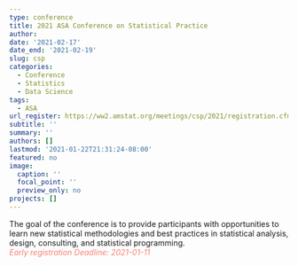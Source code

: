 ```yaml
---
type: conference
title: 2021 ASA Conference on Statistical Practice
author: 
date: '2021-02-17'
date_end: '2021-02-19'
slug: csp
categories:
  - Conference
  - Statistics
  - Data Science
tags:
  - ASA
url_register: https://ww2.amstat.org/meetings/csp/2021/registration.cfm
subtitle: ''
summary: ''
authors: []
lastmod: '2021-01-22T21:31:24-08:00'
featured: no
image:
  caption: ''
  focal_point: ''
  preview_only: no
projects: []
---
```

The goal of the conference is to provide participants with opportunities to learn new statistical methodologies and best practices in statistical analysis, design, consulting, and statistical programming.  
<span style="color: salmon;">*Early registration Deadline: 2021-01-11*</span>